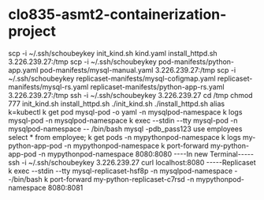 # clo835-asmt2-containerization-project
scp -i ~/.ssh/schoubeykey init_kind.sh kind.yaml install_httpd.sh 3.226.239.27:/tmp
scp -i ~/.ssh/schoubeykey pod-manifests/python-app.yaml pod-manifests/mysql-manual.yaml 3.226.239.27:/tmp
scp -i ~/.ssh/schoubeykey replicaset-manifests/mysql-cofigmap.yaml replicaset-manifests/mysql-rs.yaml replicaset-manifests/python-app-rs.yaml 3.226.239.27:/tmp
ssh -i ~/.ssh/schoubeykey 3.226.239.27
cd /tmp
chmod 777 init_kind.sh install_httpd.sh
./init_kind.sh
./install_httpd.sh
alias k=kubectl
k get pod mysql-pod -o yaml -n mysqlpod-namespace
k logs mysql-pod -n mysqlpod-namespace
k exec --stdin --tty mysql-pod -n mysqlpod-namespace -- /bin/bash
mysql -pdb_pass123
use employees
select * from employee;
k get pods -n mypythonpod-namespace
k logs my-python-app-pod -n mypythonpod-namespace
k port-forward my-python-app-pod -n mypythonpod-namespace 8080:8080
----In new Terminal-----
ssh -i ~/.ssh/schoubeykey 3.226.239.27
curl localhost:8080
-----Replicaset
k exec --stdin --tty mysql-replicaset-hsf8p -n mysqlpod-namespace --/bin/bash
k port-forward my-python-replicaset-c7rsd -n mypythonpod-namespace 8080:8081
